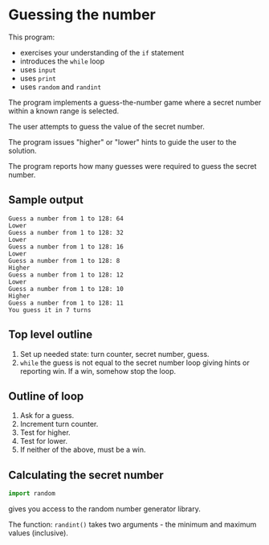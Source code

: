 # Guessing the number

This program:

* exercises your understanding of the `if` statement
* introduces the `while` loop
* uses `input`
* uses `print`
* uses `random` and `randint`

The program implements a guess-the-number game where a secret number within a known range is selected. 

The user attempts to guess the value of the secret number. 

The program issues "higher" or "lower" hints to guide the user to the solution. 

The program reports how many guesses were required to guess the secret number.

## Sample output

```text
Guess a number from 1 to 128: 64
Lower
Guess a number from 1 to 128: 32
Lower
Guess a number from 1 to 128: 16
Lower
Guess a number from 1 to 128: 8
Higher
Guess a number from 1 to 128: 12
Lower
Guess a number from 1 to 128: 10
Higher
Guess a number from 1 to 128: 11
You guess it in 7 turns
```

## Top level outline

1. Set up needed state: turn counter, secret number, guess.
2. `while` the guess is not equal to the secret number loop giving hints or reporting win. If a win, somehow stop the loop.

## Outline of loop

1. Ask for a guess.
2. Increment turn counter.
3. Test for higher.
4. Test for lower.
5. If neither of the above, must be a win.

## Calculating the secret number

```python
import random
```

gives you access to the random number generator library.

The function: `randint()` takes two arguments - the minimum and maximum values (inclusive).

